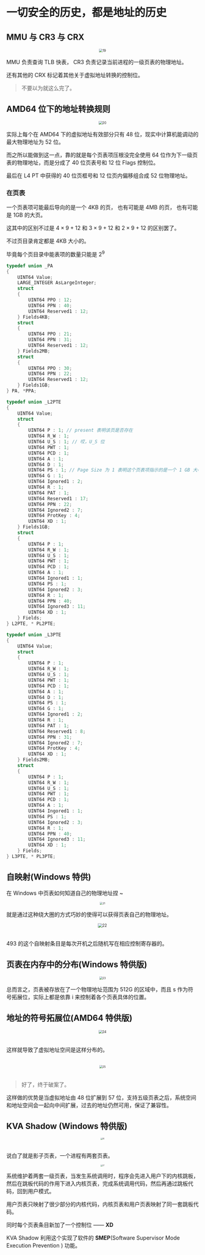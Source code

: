 # 一切安全的历史，都是地址的历史

## MMU 与 CR3 与 CRX

<div align="center">
  <img src="./media_10/19.png" alt="19" style="zoom:59%;"/>
</div>

MMU 负责查询 TLB 快表， CR3 负责记录当前进程的一级页表的物理地址。

还有其他的 CRX 标记着其他关于虚拟地址转换的控制位。

> 不要以为就这么完了。

## AMD64 位下的地址转换规则

<div align="center">
  <img src="./media_10/20.png" alt="20" style="zoom:59%;"/>
</div>

实际上每个在 AMD64 下的虚拟地址有效部分只有 48 位，现实中计算机能调动的最大物理地址为 52 位。

而之所以能做到这一点，靠的就是每个页表项压根没完全使用 64 位作为下一级页表的物理地址，而是分成了 40 位页表号和 12 位 Flags 控制位。

最后在 L4 PT 中获得的 40 位页框号和 12 位页内偏移组合成 52 位物理地址。

### 在页表

一个页表项可能最后导向的是一个 4KB 的页， 也有可能是 4MB 的页， 也有可能是 1GB 的大页。

这其中的区别不过是 $4 \times 9 + 12$ 和 $3 \times 9 + 12$ 和 $2 \times 9 + 12$ 的区别罢了。

不过页目录肯定都是 4KB 大小的。

毕竟每个页目录中能表项的数量只能是 $2^9$

```c
typedef union _PA
{
    UINT64 Value;
    LARGE_INTEGER AsLargeInteger;
    struct
    {
        UINT64 PPO : 12;
        UINT64 PPN : 40;
        UINT64 Reserved1 : 12;
    } Fields4KB;
    struct
    {
        UINT64 PPO : 21;
        UINT64 PPN : 31;
        UINT64 Reserved1 : 12;
    } Fields2MB;
    struct
    {
        UINT64 PPO : 30;
        UINT64 PPN : 22;
        UINT64 Reserved1 : 12;
    } Fields1GB;
} PA, *PPA;
```

```c
typedef union _L2PTE
{
    UINT64 Value;
    struct
    {
        UINT64 P : 1; // present 表明该页是否存在
        UINT64 R_W : 1;
        UINT64 U_S : 1; // 哎，U_S 位
        UINT64 PWT : 1;
        UINT64 PCD : 1;
        UINT64 A : 1;
        UINT64 D : 1;
        UINT64 PS : 1; // Page Size 为 1 表明这个页表项指示的是一个 1 GB 大小的页
        UINT64 G : 1;
        UINT64 Ignored1 : 2;
        UINT64 R : 1;
        UINT64 PAT : 1;
        UINT64 Reserved1 : 17;
        UINT64 PPN : 22;
        UINT64 Ignored2 : 7;
        UINT64 ProtKey : 4;
        UINT64 XD : 1;
    } Fields1GB;
    struct
    {
        UINT64 P : 1;
        UINT64 R_W : 1;
        UINT64 U_S : 1;
        UINT64 PWT : 1;
        UINT64 PCD : 1;
        UINT64 A : 1;
        UINT64 Ignored1 : 1;
        UINT64 PS : 1;
        UINT64 Ignored2 : 3;
        UINT64 R : 1;
        UINT64 PPN : 40;
        UINT64 Ignored3 : 11;
        UINT64 XD : 1;
    } Fields;
} L2PTE, * PL2PTE;
```

```c
typedef union _L3PTE
{
    UINT64 Value;
    struct
    {
        UINT64 P : 1;
        UINT64 R_W : 1;
        UINT64 U_S : 1;
        UINT64 PWT : 1;
        UINT64 PCD : 1;
        UINT64 A : 1;
        UINT64 D : 1;
        UINT64 PS : 1;
        UINT64 G : 1;
        UINT64 Ignored1 : 2;
        UINT64 R : 1;
        UINT64 PAT : 1;
        UINT64 Reserved1 : 8;
        UINT64 PPN : 31;
        UINT64 Ignored2 : 7;
        UINT64 ProtKey : 4;
        UINT64 XD : 1;
    } Fields2MB;
    struct
    {
        UINT64 P : 1;
        UINT64 R_W : 1;
        UINT64 U_S : 1;
        UINT64 PWT : 1;
        UINT64 PCD : 1;
        UINT64 A : 1;
        UINT64 Ingored1 : 1;
        UINT64 PS : 1;
        UINT64 Ignored2 : 3;
        UINT64 R : 1;
        UINT64 PPN : 40;
        UINT64 Ignored3 : 11;
        UINT64 XD : 1;
    } Fields;
} L3PTE, * PL3PTE;
```

## 自映射(Windows 特供)

在 Windows 中页表如何知道自己的物理地址捏 ~

<div align="center">
  <img src="./media_10/21.png" alt="21" style="zoom:45%;"/>
</div>

就是通过这种绕大圈的方式巧妙的使得可以获得页表自己的物理地址。

<div align="center">
  <img src="./media_10/22.png" alt="22" style="zoom:70%;"/>
</div>

<br/>

493 的这个自映射条目是每次开机之后随机写在相应控制寄存器的。

## 页表在内存中的分布(Windows 特供版)

<div align="center">
  <img src="./media_10/23.png" alt="23" style="zoom:50%;"/>
</div>

总而言之，页表被存放在了一个物理地址范围为 512G 的区域中，而且 s 作为符号拓展位，实际上都是依靠 i 来控制着各个页表具体的位置。

## 地址的符号拓展位(AMD64 特供版)

<div align="center">
  <img src="./media_10/24.png" alt="24" style="zoom:60%;"/>
</div>

<br/>

这样就导致了虚拟地址空间是这样分布的。

<br/>

<div align="center">
  <img src="./media_10/25.png" alt="25" style="zoom:50%;"/>
</div>

<br/>

> 好了，终于破案了。

这样做的优势是当虚拟地址由 48 位扩展到 57 位，支持五级页表之后，系统空间和地址空间会一起向中间扩展，过去的地址仍然可用，保证了兼容性。

## KVA Shadow (Windows 特供版)

<div align="center">
  <img src="./media_10/26.png" alt="26" style="zoom:30%;"/>
</div>

<br/>

说白了就是影子页表，一个进程有两套页表。

<div align="center">
  <img src="./media_10/27.png" alt="27" style="zoom:30%;"/>
</div>

系统维护着两套一级页表，当发生系统调用时，程序会先进入用户下的内核跳板，然后在跳板代码的作用下进入内核页表，完成系统调用代码，然后再通过跳板代码，回到用户模式。

用户页表只映射了很少部分的内核代码，内核页表和用户页表映射了同一套跳板代码。

同时每个页表条目新加了一个控制位 —— **XD**

KVA Shadow 利用这个实现了软件的 **SMEP**(Software Supervisor Mode Execution Prevention ) 功能。
